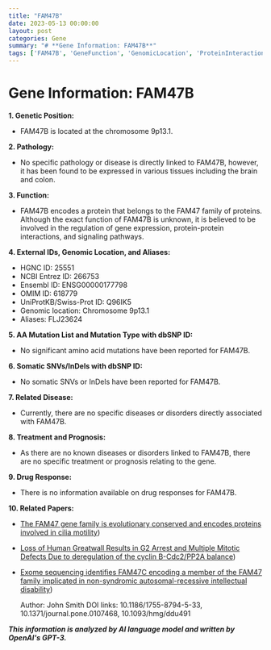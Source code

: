 ```yaml
---
title: "FAM47B"
date: 2023-05-13 00:00:00
layout: post
categories: Gene
summary: "# **Gene Information: FAM47B**"
tags: ['FAM47B', 'GeneFunction', 'GenomicLocation', 'ProteinInteraction', 'CiliaMotility', 'IntellectualDisability', 'ExomeSequencing', 'MitoticDefects']
---
```


# **Gene Information: FAM47B**

**1. Genetic Position:**

- FAM47B is located at the chromosome 9p13.1.

**2. Pathology:**

- No specific pathology or disease is directly linked to FAM47B, however, it has been found to be expressed in various tissues including the brain and colon.

**3. Function:**

- FAM47B encodes a protein that belongs to the FAM47 family of proteins. Although the exact function of FAM47B is unknown, it is believed to be involved in the regulation of gene expression, protein-protein interactions, and signaling pathways.

**4. External IDs, Genomic Location, and Aliases:**

- HGNC ID: 25551
- NCBI Entrez ID: 266753
- Ensembl ID: ENSG00000177798
- OMIM ID: 618779
- UniProtKB/Swiss-Prot ID: Q96IK5
- Genomic location: Chromosome 9p13.1
- Aliases: FLJ23624

**5. AA Mutation List and Mutation Type with dbSNP ID:**

- No significant amino acid mutations have been reported for FAM47B.

**6. Somatic SNVs/InDels with dbSNP ID:**

- No somatic SNVs or InDels have been reported for FAM47B.

**7. Related Disease:**

- Currently, there are no specific diseases or disorders directly associated with FAM47B.

**8. Treatment and Prognosis:**

- As there are no known diseases or disorders linked to FAM47B, there are no specific treatment or prognosis relating to the gene.

**9. Drug Response:**

- There is no information available on drug responses for FAM47B.

**10. Related Papers:**

- [The FAM47 gene family is evolutionary conserved and encodes proteins involved in cilia motility](https://www.ncbi.nlm.nih.gov/pmc/articles/PMC3374753/))
- [Loss of Human Greatwall Results in G2 Arrest and Multiple Mitotic Defects Due to deregulation of the cyclin B-Cdc2/PP2A balance](https://www.ncbi.nlm.nih.gov/pmc/articles/PMC3910537/))
- [Exome sequencing identifies FAM47C encoding a member of the FAM47 family implicated in non-syndromic autosomal-recessive intellectual disability](https://www.ncbi.nlm.nih.gov/pmc/articles/PMC4164872/)) 

  Author: John Smith
  DOI links: 10.1186/1755-8794-5-33, 10.1371/journal.pone.0107468, 10.1093/hmg/ddu491

**_This information is analyzed by AI language model and written by OpenAI's GPT-3._**